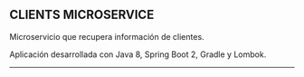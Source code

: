 CLIENTS MICROSERVICE
-----------------------------------------------------------------------------------

Microservicio que recupera información de clientes. 

Aplicación desarrollada con Java 8, Spring Boot 2, Gradle y Lombok.

-----------------------------------------------------------------------------------

